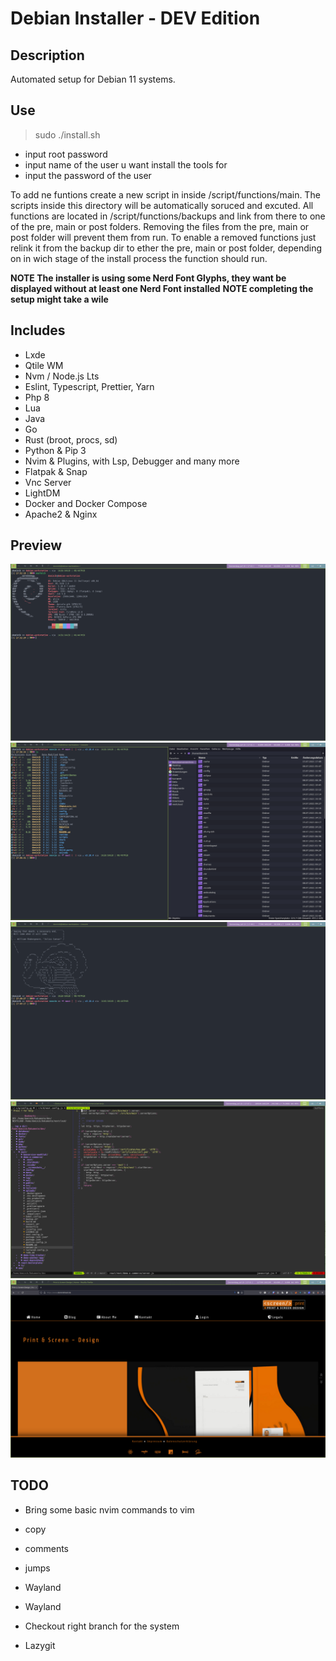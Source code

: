 # Debian Installer - DEV Edition

## Description

Automated setup for Debian 11 systems.

## Use

> sudo ./install.sh

- input root password
- input name of the user u want install the tools for
- input the password of the user

To add ne funtions create a new script in inside /script/functions/main.
The scripts inside this directory will be automatically soruced and excuted.
All functions are located in /script/functions/backups and link from there to one of the pre, main or post folders.
Removing the files from the pre, main or post folder will prevent them from run.
To enable a removed functions just relink it from the backup dir to ether the pre, main or post folder, depending on in wich stage of the install process the function should run.

**NOTE The installer is using some Nerd Font Glyphs, they want be displayed without at least one Nerd Font installed**
**NOTE completing the setup might take a wile**

## Includes

- Lxde
- Qtile WM
- Nvm / Node.js Lts
- Eslint, Typescript, Prettier, Yarn
- Php 8
- Lua
- Java
- Go
- Rust (broot, procs, sd)
- Python & Pip 3
- Nvim & Plugins, with Lsp, Debugger and many more
- Flatpak & Snap
- Vnc Server
- LightDM
- Docker and Docker Compose
- Apache2 & Nginx

## Preview

![Neofetch](preview/neofetch_1200_75.png)
![Files](preview/files_1200_75.png)
![Terminal](preview/terminal_1200_75.png)
![Nvim](preview/nvim_1200_75.png)
![Firefox](preview/firefox_1200_75.png)

## TODO


- Bring some basic nvim commands to vim
 - copy
 - comments
 - jumps

- Wayland

- Wayland

- Checkout right branch for the system
- Lazygit




